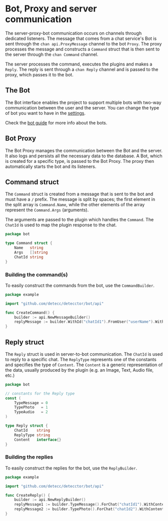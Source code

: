 # Bot, Proxy and server communication

The server-proxy-bot communication occurs on channels through dedicated listeners. The message that comes from a chat
service's Bot is sent through the `chan api.ProxyMessage` channel to the bot `Proxy`. The proxy processes the message
and constructs a `Command` struct that is then sent to the server through the `chan Command` channel.

The server processes the command, executes the plugins and makes a `Reply`. The reply is sent through a `chan Reply`
channel and is passed to the proxy, which passes it to the bot.

## The Bot

The Bot interface enables the project to support multiple bots with two-way communication between the user and the
server. You can change the type of bot you want to have in the [settings](../configuration.md#configuration-file).

Check the [bot guide](adding-bots.md) for more info about the bots.

## Bot Proxy

The Bot Proxy manages the communication between the Bot and the server. It also logs and persists all the necessary data
to the database. A Bot, which is created for a specific type, is passed to the Bot Proxy. The proxy then automatically
starts the bot and its listeners.

## Command struct

The `Command` struct is created from a message that is sent to the bot and must have a `/` prefix. The message is split
by spaces; the first element in the split array is `Command.Name`, while the other elements of the array represent
the `Command.Args` (arguments).

The arguments are passed to the plugin which handles the `Command`. The `ChatId` is used to map the plugin response to
the chat.

```go
package bot

type Command struct {
	Name   string
	Args   []string
	ChatId string
}
```

### Building the command(s)

To easily construct the commands from the bot, use the `CommandBuilder`.

```go
package example

import "github.com/detecc/detecctor/bot/api"

func CreateCommand() {
	builder := api.NewMessageBuilder()
	replyMessage := builder.WithId("chatId1").FromUser("userName").WithMessage("messageId", "messageText").Build()
}
```

## Reply struct

The `Reply` struct is used in server-to-bot communication. The `ChatId` is used to reply to a specific chat.
The `ReplyType` represents one of the constants and specifies the type of `Content`. The `Content`
is a generic representation of the data, usually produced by the plugin (e.g. an Image, Text, Audio file, etc.)

```go
package bot

// constants for the Reply type
const (
	TypeMessage = 0
	TypePhoto   = 1
	TypeAudio   = 2
)

type Reply struct {
	ChatId    string
	ReplyType string
	Content   interface{}
}
```

### Building the replies

To easily construct the replies for the bot, use the `ReplyBuilder`.

```go
package example

import "github.com/detecc/detecctor/bot/api"

func CreateReply() {
	builder := api.NewReplyBuilder()
	replyMessage1 := builder.TypeMessage().ForChat("chatId1").WithContent("sampleContent").Build()
	replyMessage2 := builder.TypePhoto().ForChat("chatId2").WithContent(nil).Build()
}
```
